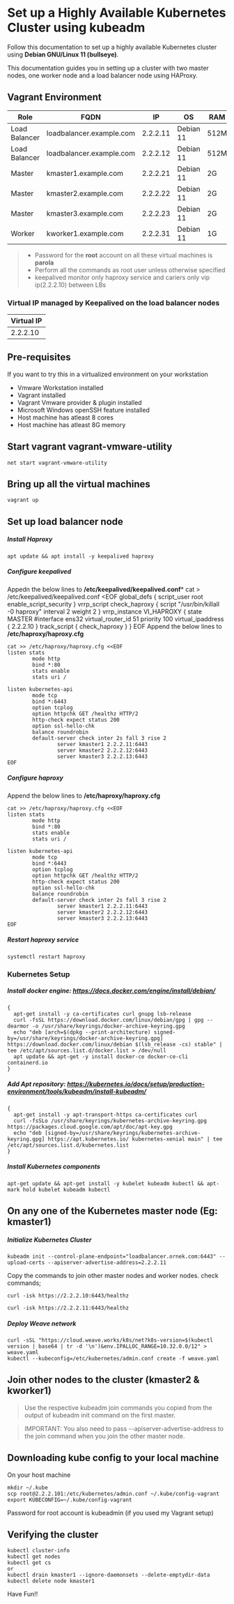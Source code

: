 # Set up a Highly Available Kubernetes Cluster using kubeadm
Follow this documentation to set up a highly available Kubernetes cluster using __Debian GNU/Linux 11 (bullseye)__.

This documentation guides you in setting up a cluster with two master nodes, one worker node and a load balancer node using HAProxy.

## Vagrant Environment
|Role|FQDN|IP|OS|RAM|CPU|
|----|----|----|----|----|----|
|Load Balancer|loadbalancer.example.com|2.2.2.11|Debian 11|512M|1|
|Load Balancer|loadbalancer.example.com|2.2.2.12|Debian 11|512M|1|
|Master|kmaster1.example.com|2.2.2.21|Debian 11|2G|2|
|Master|kmaster2.example.com|2.2.2.22|Debian 11|2G|2|
|Master|kmaster3.example.com|2.2.2.23|Debian 11|2G|2|
|Worker|kworker1.example.com|2.2.2.31|Debian 11|1G|1|

> * Password for the **root** account on all these virtual machines is **parola**
> * Perform all the commands as root user unless otherwise specified
> * keepalived monitor only haproxy service and cariers only vip ip(2.2.2.10) between LBs

### Virtual IP managed by Keepalived on the load balancer nodes
|Virtual IP|
|----|
|2.2.2.10|

## Pre-requisites
If you want to try this in a virtualized environment on your workstation
* Vmware Workstation installed
* Vagrant installed
* Vagrant Vmware provider & plugin installed
* Microsoft Windows openSSH feature installed 
* Host machine has atleast 8 cores
* Host machine has atleast 8G memory
## Start vagrant vagrant-vmware-utility
```
net start vagrant-vmware-utility
```
## Bring up all the virtual machines
```
vagrant up
```

## Set up load balancer node
##### Install Haproxy
```
apt update && apt install -y keepalived haproxy
```
##### Configure keepalived
Appedn the below lines to **/etc/keepalived/keepalived.conf***
cat > /etc/keepalived/keepalived.conf <EOF
global_defs {
    script_user root
    enable_script_security
}
vrrp_script check_haproxy {
    script "/usr/bin/killall -0 haproxy"
    interval 2
    weight 2
}
vrrp_instance VI_HAPROXY {
    state MASTER
    #interface ens32
    virtual_router_id 51
    priority 100
    virtual_ipaddress {
        2.2.2.10
    }
    track_script {
        check_haproxy
    }
}
EOF
Append the below lines to **/etc/haproxy/haproxy.cfg**
```
cat >> /etc/haproxy/haproxy.cfg <<EOF
listen stats
        mode http
        bind *:80
        stats enable
        stats uri /

listen kubernetes-api
        mode tcp
        bind *:6443
        option tcplog
        option httpchk GET /healthz HTTP/2
        http-check expect status 200
        option ssl-hello-chk
        balance roundrobin
        default-server check inter 2s fall 3 rise 2
                server kmaster1 2.2.2.11:6443
                server kmaster2 2.2.2.12:6443
                server kmaster3 2.2.2.13:6443
EOF
```
##### Configure haproxy
Append the below lines to **/etc/haproxy/haproxy.cfg**
```
cat >> /etc/haproxy/haproxy.cfg <<EOF
listen stats
        mode http
        bind *:80
        stats enable
        stats uri /

listen kubernetes-api
        mode tcp
        bind *:6443
        option tcplog
        option httpchk GET /healthz HTTP/2
        http-check expect status 200
        option ssl-hello-chk
        balance roundrobin
        default-server check inter 2s fall 3 rise 2
                server kmaster1 2.2.2.11:6443
                server kmaster2 2.2.2.12:6443
                server kmaster3 2.2.2.13:6443
EOF
```
##### Restart haproxy service
```
systemctl restart haproxy
```

### Kubernetes Setup

##### Install docker engine: https://docs.docker.com/engine/install/debian/
```
{
  apt-get install -y ca-certificates curl gnupg lsb-release
  curl -fsSL https://download.docker.com/linux/debian/gpg | gpg --dearmor -o /usr/share/keyrings/docker-archive-keyring.gpg
  echo "deb [arch=$(dpkg --print-architecture) signed-by=/usr/share/keyrings/docker-archive-keyring.gpg] https://download.docker.com/linux/debian $(lsb_release -cs) stable" | tee /etc/apt/sources.list.d/docker.list > /dev/null
  apt update && apt-get -y install docker-ce docker-ce-cli containerd.io
}
```

##### Add Apt repository: https://kubernetes.io/docs/setup/production-environment/tools/kubeadm/install-kubeadm/
```
{
  apt-get install -y apt-transport-https ca-certificates curl
  curl -fsSLo /usr/share/keyrings/kubernetes-archive-keyring.gpg https://packages.cloud.google.com/apt/doc/apt-key.gpg
  echo "deb [signed-by=/usr/share/keyrings/kubernetes-archive-keyring.gpg] https://apt.kubernetes.io/ kubernetes-xenial main" | tee /etc/apt/sources.list.d/kubernetes.list
}
```
##### Install Kubernetes components
```
apt-get update && apt-get install -y kubelet kubeadm kubectl && apt-mark hold kubelet kubeadm kubectl
```
## On any one of the Kubernetes master node (Eg: kmaster1)
##### Initialize Kubernetes Cluster
```
kubeadm init --control-plane-endpoint="loadbalancer.ornek.com:6443" --upload-certs --apiserver-advertise-address=2.2.2.11
```
Copy the commands to join other master nodes and worker nodes. check commands;
````
curl -isk https://2.2.2.10:6443/healthz
````
```
curl -isk https://2.2.2.11:6443/healthz
````
##### Deploy Weave network
```
curl -sSL "https://cloud.weave.works/k8s/net?k8s-version=$(kubectl version | base64 | tr -d '\n')&env.IPALLOC_RANGE=10.32.0.0/12" > weave.yaml
kubectl --kubeconfig=/etc/kubernetes/admin.conf create -f weave.yaml
```

## Join other nodes to the cluster (kmaster2 & kworker1)
> Use the respective kubeadm join commands you copied from the output of kubeadm init command on the first master.

> IMPORTANT: You also need to pass --apiserver-advertise-address to the join command when you join the other master node.

## Downloading kube config to your local machine
On your host machine
```
mkdir ~/.kube
scp root@2.2.2.101:/etc/kubernetes/admin.conf ~/.kube/config-vagrant
export KUBECONFIG=~/.kube/config-vagrant
```
Password for root account is kubeadmin (if you used my Vagrant setup)

## Verifying the cluster
```
kubectl cluster-info
kubectl get nodes
kubectl get cs
or 
kubectl drain kmaster1 --ignore-daemonsets --delete-emptydir-data
kubectl delete node kmaster1

```

Have Fun!!
